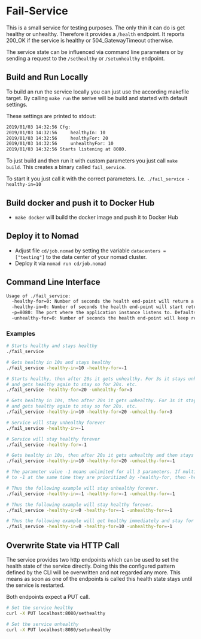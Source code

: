 # Fail-Service

This is a small service for testing purposes. The only thin it can do is get healthy or unhealthy.
Therefore it provides a `/health` endpoint. It reports 200_OK if the service is healthy or 504_GatewayTimeout otherwise.

The service state can be influenced via command line parameters or by sending a request to the `/sethealthy` or `/setunhealthy` endpoint.

## Build and Run Locally

To build an run the service locally you can just use the according makefile target.
By calling `make run` the serive will be build and started with default settings.

These settings are printed to stdout:

```bash
2019/01/03 14:32:56 Cfg:
2019/01/03 14:32:56     healthyIn: 10
2019/01/03 14:32:56     healthyFor: 20
2019/01/03 14:32:56     unhealthyFor: 10
2019/01/03 14:32:56 Starts listening at 8080.
```

To just build and then run it with custom parameters you just call `make build`. This creates a binary called `fail_service`.

To start it you just call it with the correct parameters. I.e. `./fail_service -healthy-in=10`

## Build docker and push it to Docker Hub

- `make docker` will build the docker image and push it to Docker Hub

## Deploy it to Nomad

- Adjust file `cd/job.nomad` by setting the variable `datacenters = ["testing"]` to the data center of your nomad cluster.
- Deploy it via `nomad run cd/job.nomad`

## Command Line Interface

```bash
Usage of ./fail_service:
  -healthy-for=0: Number of seconds the health end-point will return a 200. A -1 will result in the service staying healthy forever.
  -healthy-in=0: Number of seconds the health end-point will start returning a 200. A -1 will result in the service NEVER getting healthy.
  -p=8080: The port where the application instance listens to. Defaults to 8080.
  -unhealthy-for=0: Number of seconds the health end-point will keep returning a !200. A -1 will result in the service staying unhealthy forever.
```

### Examples

```bash
# Starts healthy and stays healthy
./fail_service

# Gets healthy in 10s and stays healthy
./fail_service -healthy-in=10 -healthy-for=-1

# Starts healthy, then after 20s it gets unhealthy. For 3s it stays unhealthy
# and gets healthy again to stay so for 20s. etc.
./fail_service -healthy-for=20 -unhealthy-for=3

# Gets healthy in 10s, then after 20s it gets unhealthy. For 3s it stays unhealthy
# and gets healthy again to stay so for 20s. etc.
./fail_service -healthy-in=10 -healthy-for=20 -unhealthy-for=3

# Service will stay unhealthy forever
./fail_service -healthy-in=-1

# Service will stay healthy forever
./fail_service -healthy-for=-1

# Gets healthy in 10s, then after 20s it gets unhealthy and then stays unhealthy forever.
./fail_service -healthy-in=10 -healthy-for=20 -unhealthy-for=-1

# The parameter value -1 means unlimited for all 3 parameters. If multiple of them are set
# to -1 at the same time they are prioritized by -healthy-for, then -healthy-in and then -unhealthy-for.

# Thus the following example will stay unhealthy forever.
./fail_service -healthy-in=-1 -healthy-for=-1 -unhealthy-for=-1

# Thus the following example will stay healthy forever.
./fail_service -healthy-in=0 -healthy-for=-1 -unhealthy-for=-1

# Thus the following example will get healthy immediately and stay for 10s and then gets unhealthy forever.
./fail_service -healthy-in=0 -healthy-for=10 -unhealthy-for=-1
```

## Overwrite State via HTTP Call

The service provides two http endpoints which can be used to set the health state of the service directly. Doing this the configured pattern defined by the CLI will be overwritten and not regarded any more. This means as soon as one of the endpoints is called this health state stays until the service is restarted.

Both endpoints expect a PUT call.

```bash
# Set the service healthy
curl -X PUT localhost:8080/sethealthy

# Set the service unhealthy
curl -X PUT localhost:8080/setunhealthy
```
